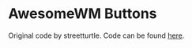 # AwesomeWM Buttons

Original code by streetturtle. Code can be found [here](https://github.com/streetturtle/awesome-buttons).